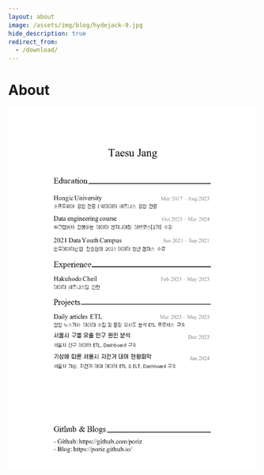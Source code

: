 ```yaml
---
layout: about
image: /assets/img/blog/hydejack-9.jpg
hide_description: true
redirect_from:
  - /download/
---
```


# About

![about](/assets/img/blog/taesujang.png)




